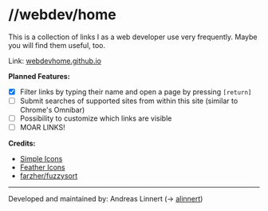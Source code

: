 # //webdev/home

This is a collection of links I as a web developer use very frequently. Maybe you will find them useful, too.

Link: [webdevhome.github.io](https://webdevhome.github.io)

**Planned Features:**

- [x] Filter links by typing their name and open a page by pressing `[return]`
- [ ] Submit searches of supported sites from within this site (similar to Chrome's Omnibar)
- [ ] Possibility to customize which links are visible
- [ ] MOAR LINKS!

**Credits:**

- [Simple Icons](http://simpleicons.org/)
- [Feather Icons](https://github.com/feathericons/feather)
- [farzher/fuzzysort](https://github.com/farzher/fuzzysort)

---

Developed and maintained by: Andreas Linnert (→ [alinnert](https://github.com/alinnert))

